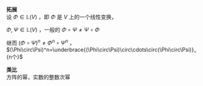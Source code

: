 **拓展**  
设 $\Phi\in\mathbb L(V)$ ，即 $\Phi$ 是 $V$ 上的一个线性变换，  
  
 $\Phi,\Psi\in\mathbb{L}(V)$ ，一般的 $\Phi\circ\Psi\neq\Psi\circ\Phi$  
  
继而 $(\Phi\circ\Psi)^n\neq\Phi^n\circ\Psi^n$ ， $(\Phi\circ\Psi)^n=\underbrace{(\Phi\circ\Psi)\circ\cdots\circ(\Phi\circ\Psi)}_{n个}$  
  
**类比**  
方阵的幂，实数的整数次幂  
